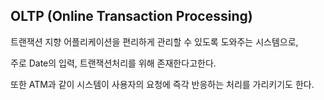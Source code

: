## OLTP (Online Transaction Processing)

트랜잭션 지향 어플리케이션을 편리하게 관리할 수 있도록 도와주는 시스템으로, 

주로 Date의 입력, 트랜잭션처리를 위해 존재한다고한다.

또한 ATM과 같이 시스템이 사용자의 요청에 즉각 반응하는 처리를 가리키기도 한다.


